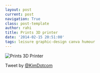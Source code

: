 ```yaml
---
layout: post
current: post
navigation: True
class: post-template
author: rahi
title: Prints 3D printer
date: '2014-02-15 20:51:00'
tags: leisure graphic-design canva humour
---
```


![Prints 3D Printer][1]

Tweet by [@KimDotcom](https://twitter.com/KimDotcom/status/434537715363635201)

[1]: https://lh3.googleusercontent.com/zjXaEztbDbUWu4_1lCYjy_KtaNZrRNMTEhgJ62ISWQc5WHcNnPvi5vFaG0ocOF6TEx2uw8L6VmnJB8ODqL-Uw9iOnG7XooU4p3NtlfSCGMRDiWuCu7l6QXx7ESe8Gl7KobYkCxPvgqzFyrBDXVw4NXFJ4sDuFKcGf_10pKioM_69iUp_e1q2NMfRchvheODjJNckn8mfkqQq3S4JGEbdoH7XS6ktbGngnxi2XdMyXksmwZV73LXa38SHdr4HtJsk3l67nzdZcM_gyd3oJrp8qOqsOb86SjFRRGiOuQEFtjbkPA6YbK3S_0tjdLTsWQ35-Qpd86xnipavnaxPn77NygPjZG5IBipviNP_y9QipaVo7jVty2jbgWTktkPo0HiYH37rs3JU5yufG7ebjywvonVJZs9psU4Ar3bvxwuik1mbLUaUtYe3sEO4yLuvXdeJjRjioKs3qRRmRXTj5Q2ZxwwL-rY18xCZwbFlMeZtkl7ouUZ2D6lbmr0pcnT51lRio1gKzpji7lXAiriC3x3DxvKwwwp4NlG2PwLZpxe2vtpiV2LicFvl1ITqmfKhOkV8FNZ23A-9NuyMZ0K97HtmTFpr7iF65_5DOmSHaImfuSE5EGj8wmF35w=w462-h692-no
